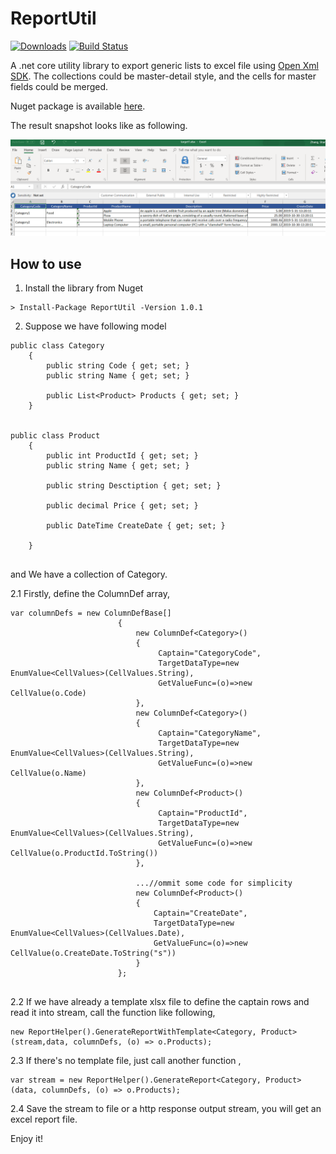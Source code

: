 # ReportUtil

[![Downloads](https://img.shields.io/nuget/dt/DocumentFormat.OpenXml.svg)](https://www.nuget.org/packages/ReportUtil)
[![Build Status](https://dev.azure.com/zhangshangwu0605/zhangshangwu/_apis/build/status/zhangshangwu.ReportUtil?branchName=master)](https://dev.azure.com/zhangshangwu0605/zhangshangwu/_build/latest?definitionId=1&branchName=master)

A  .net core utility library to export generic lists to excel file using [Open Xml SDK](https://github.com/OfficeDev/Open-XML-SDK). The collections could be master-detail style, and the cells for master fields could be merged. 

Nuget package is available [here](https://www.nuget.org/packages/ReportUtil/).

The result snapshot looks like as following.



![](https://github.com/zhangshangwu/ReportUtil/blob/master/Snapshot.PNG?s=300)

## How to use

1. Install the library from Nuget

```
> Install-Package ReportUtil -Version 1.0.1
```
2. Suppose we have following model

```
public class Category
    {
        public string Code { get; set; }
        public string Name { get; set; }

        public List<Product> Products { get; set; }
    }


public class Product
    {
        public int ProductId { get; set; }
        public string Name { get; set; }

        public string Desctiption { get; set; }

        public decimal Price { get; set; }

        public DateTime CreateDate { get; set; }

    }
    
```

and We have a collection of Category.

2.1 Firstly, define the ColumnDef array,

```
var columnDefs = new ColumnDefBase[]
                        {
                            new ColumnDef<Category>()
                            {
                                 Captain="CategoryCode",
                                 TargetDataType=new  EnumValue<CellValues>(CellValues.String),
                                 GetValueFunc=(o)=>new  CellValue(o.Code)
                            },
                            new ColumnDef<Category>()
                            {
                                 Captain="CategoryName",
                                 TargetDataType=new  EnumValue<CellValues>(CellValues.String),
                                 GetValueFunc=(o)=>new  CellValue(o.Name)
                            },
                            new ColumnDef<Product>()
                            {
                                 Captain="ProductId",
                                 TargetDataType=new  EnumValue<CellValues>(CellValues.String),
                                 GetValueFunc=(o)=>new  CellValue(o.ProductId.ToString())
                            },
                            
                            ...//ommit some code for simplicity
                            new ColumnDef<Product>()
                            {
                                Captain="CreateDate",
                                TargetDataType=new  EnumValue<CellValues>(CellValues.Date),
                                GetValueFunc=(o)=>new  CellValue(o.CreateDate.ToString("s"))
                            }
                        };
                            
```

2.2 If we have already a template xlsx file to define the captain rows and read it into stream, call the function like following,

```
new ReportHelper().GenerateReportWithTemplate<Category, Product>(stream,data, columnDefs, (o) => o.Products);
```
2.3 If there's no template file, just call another function ,

```
var stream = new ReportHelper().GenerateReport<Category, Product>(data, columnDefs, (o) => o.Products);
```

2.4 Save the stream to file or a http response output stream, you will get an excel report file.

Enjoy it!

